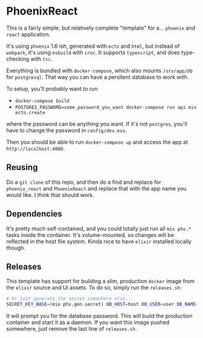 # PhoenixReact

This is a fairly simple, but relatively complete "template" for a... `phoenix`
and `react` application.

It's using `phoenix` 1.6 ish, generated with `ecto` and `html`, but instead of
`webpack`, it's using `esbuild` with `croc`.  It supports `typescript`, and
does type-checking with `tsc`.

Everything is bundled with `docker-compose`, which also mounts `/srv/app/db`
for `postgresql`.  That way you can have a persitent database to work with.

To setup, you'll probably want to run

  - `docker-compose build`
  - `POSTGRES_PASSWORD=some_password_you_want docker-compose run api mix ecto.create`

where the password can be anything you want.  If it's not `postgres`, you'll
have to change the password in `config/dev.exs`.

Then you should be able to run `docker-compose up` and access the app at
`http://localhost:4000`.

## Reusing
Do a `git clone` of this repo, and then do a find and replace for
`phoenix_react` and `PhoenixReact` and replace that with the app name you
would like.  I _think_ that should work.

## Dependencies
It's pretty much self-contained, and you could totally just run all `mix phx.*`
tasks inside the container.  It's volume-mounted, so changes will be reflected
in the host file system.  Kinda nice to have `elixir` installed locally though.

## Releases
This template has support for building a slim, production `docker` image from
the `elixir` source and UI assets.  To do so, simply run the `releases.sh`:

```bash
# Or just generate the secret somewhere else...
SECRET_KEY_BASE=(mix phx.gen.secret) DB_HOST=host DB_USER=user DB_NAME=myapp ./releases.sh
```

It will prompt you for the database password.  This will build the production
container and start it as a daemon.  If you want this image pushed somewhere,
just remove the last line of `releases.sh`.
